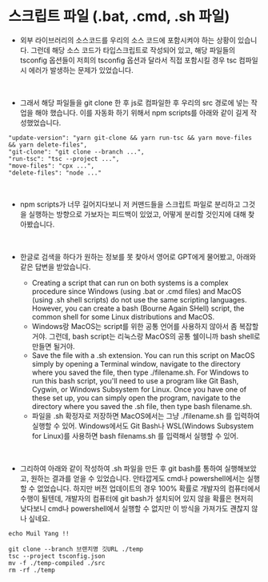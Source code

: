 # 스크립트 파일 (.bat, .cmd, .sh 파일)

- 외부 라이브러리의 소스코드를 우리의 소스 코드에 포함시켜야 하는 상황이 있습니다. 그런데 해당 소스 코드가 타입스크립트로 작성되어 있고, 해당 파일들의 tsconfig 옵션들이 저희의 tsconfig 옵션과 달라서 직접 포함시킬 경우 tsc 컴파일 시 에러가 발생하는 문제가 있었습니다.

<br />

- 그래서 해당 파일들을 git clone 한 후 js로 컴파일한 후 우리의 src 경로에 넣는 작업을 해야 했습니다. 이를 자동화 하기 위해서 npm scripts를 아래와 같이 길게 작성했었습니다.

```
"update-version": "yarn git-clone && yarn run-tsc && yarn move-files && yarn delete-files",
"git-clone": "git clone --branch ...",
"run-tsc": "tsc --project ...",
"move-files": "cpx ...",
"delete-files": "node ..."
```

<br />

- npm scripts가 너무 길어지다보니 저 커맨드들을 스크립트 파일로 분리하고 그것을 실행하는 방향으로 가보자는 피드백이 있었고, 어떻게 분리할 것인지에 대해 찾아봤습니다.

<br />

- 한글로 검색을 하다가 원하는 정보를 못 찾아서 영어로 GPT에게 물어봤고, 아래와 같은 답변을 받았습니다.

  - Creating a script that can run on both systems is a complex procedure since Windows (using .bat or .cmd files) and MacOS (using .sh shell scripts) do not use the same scripting languages. However, you can create a bash (Bourne Again SHell) script, the common shell for some Linux distributions and MacOS.
  - Windows랑 MacOS는 script를 위한 공통 언어를 사용하지 않아서 좀 복잡할거야. 그런데, bash script는 리눅스랑 MacOS의 공통 쉘이니까 bash shell로 만들면 될거야.
  - Save the file with a .sh extension. You can run this script on MacOS simply by opening a Terminal window, navigate to the directory where you saved the file, then type ./filename.sh. For Windows to run this bash script, you'll need to use a program like Git Bash, Cygwin, or Windows Subsystem for Linux. Once you have one of these set up, you can simply open the program, navigate to the directory where you saved the .sh file, then type bash filename.sh.
  - 파일을 .sh 확정자로 저장하면 MacOS에서는 그냥 ./filename.sh 를 입력하여 실행할 수 있어. Windows에서도 Git Bash나 WSL(Windows Subsystem for Linux)를 사용하면 bash filenams.sh 를 입력해서 실행할 수 있어.

<br />

- 그리하여 아래와 같이 작성하여 .sh 파일을 만든 후 git bash를 통하여 실행해보았고, 원하는 결과를 얻을 수 있었습니다. 안타깝게도 cmd나 powershell에서는 실행할 수 없었습니다. 하지만 버전 업데이트의 경우 100% 확률로 개발자의 컴퓨터에서 수행이 될텐데, 개발자의 컴퓨터에 git bash가 설치되어 있지 않을 확률은 현저히 낮다보니 cmd나 powershell에서 실행할 수 없지만 이 방식을 가져가도 괜찮지 않나 싶네요.

```
echo Muil Yang !!

git clone --branch 브랜치명 깃URL ./temp
tsc --project tsconfig.json
mv -f ./temp-compiled ./src
rm -rf ./temp

```

<br />
